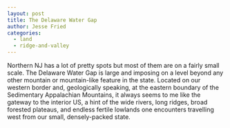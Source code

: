 ```yaml
---
layout: post
title: The Delaware Water Gap
author: Jesse Fried
categories:
  - land
  - ridge-and-valley
---
```


 Northern NJ has a lot of pretty spots but most of them are on a fairly small scale. The Delaware Water Gap is large and imposing on a level beyond any other mountain or mountain-like feature in the state. Located on our western border and, geologically speaking, at the eastern boundary of the Sedimentary Appalachian Mountains, it always seems to me like the gateway to the interior US, a hint of the wide rivers, long ridges, broad forested plateaus, and endless fertile lowlands one encounters travelling west from our small, densely-packed state. 